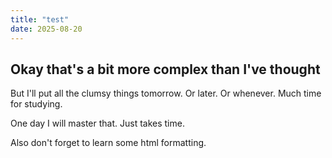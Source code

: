 ```yaml
---
title: "test"
date: 2025-08-20
---
```


## Okay that's a bit more complex than I've thought

But I'll put all the clumsy things tomorrow. Or later. Or whenever. Much time for studying.

One day I will master that. Just takes time.

Also don't forget to learn some html formatting.
